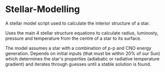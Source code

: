 # Stellar-Modelling
A stellar model script used to calculate the interior structure of a star.

Uses the main 4 stellar structure equations to calculate radius, luminosty, pressure and temperature from the centre of a star to its surface.

The model assumes a star with a combination of p-p and CNO energy generation. Depends on initial inputs (that must be within 20% of our Sun) which determines the star's properties (adiabatic or radiative temperature gradient) and iterates through guesses until a stable solution is found.
